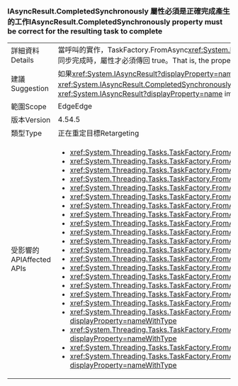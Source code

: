 ### <a name="iasyncresultcompletedsynchronously-property-must-be-correct-for-the-resulting-task-to-complete"></a><span data-ttu-id="ec797-101">IAsyncResult.CompletedSynchronously 屬性必須是正確完成產生的工作</span><span class="sxs-lookup"><span data-stu-id="ec797-101">IAsyncResult.CompletedSynchronously property must be correct for the resulting task to complete</span></span>

|   |   |
|---|---|
|<span data-ttu-id="ec797-102">詳細資料</span><span class="sxs-lookup"><span data-stu-id="ec797-102">Details</span></span>|<span data-ttu-id="ec797-103">當呼叫的實作，TaskFactory.FromAsync<xref:System.IAsyncResult.CompletedSynchronously>屬性必須是正確的結果的工作完成。</span><span class="sxs-lookup"><span data-stu-id="ec797-103">When calling TaskFactory.FromAsync, the implementation of the <xref:System.IAsyncResult.CompletedSynchronously> property must be correct for the resulting task to complete.</span></span> <span data-ttu-id="ec797-104">也就是說，只有在實作同步完成時，屬性才必須傳回 true。</span><span class="sxs-lookup"><span data-stu-id="ec797-104">That is, the property must return true if, and only if, the implementation completed synchronously.</span></span> <span data-ttu-id="ec797-105">以往不會檢查屬性。</span><span class="sxs-lookup"><span data-stu-id="ec797-105">Previously, the property was not checked.</span></span>|
|<span data-ttu-id="ec797-106">建議</span><span class="sxs-lookup"><span data-stu-id="ec797-106">Suggestion</span></span>|<span data-ttu-id="ec797-107">如果<xref:System.IAsyncResult?displayProperty=name>正確實作傳回 true<xref:System.IAsyncResult.CompletedSynchronously?displayProperty=name>屬性時，才完成同步，則將會觀察不到任何中斷的工作。</span><span class="sxs-lookup"><span data-stu-id="ec797-107">If <xref:System.IAsyncResult?displayProperty=name> implementations correctly return true for the <xref:System.IAsyncResult.CompletedSynchronously?displayProperty=name> property only when a task completed synchronously, then no break will be observed.</span></span> <span data-ttu-id="ec797-108">使用者應檢閱<xref:System.IAsyncResult?displayProperty=name>實作自己 （如果有的話） 以確保它們正確評估是否以同步方式或未完成的工作。</span><span class="sxs-lookup"><span data-stu-id="ec797-108">Users should review <xref:System.IAsyncResult?displayProperty=name> implementations they own (if any) to ensure that they correctly evaluate whether a task completed synchronously or not.</span></span>|
|<span data-ttu-id="ec797-109">範圍</span><span class="sxs-lookup"><span data-stu-id="ec797-109">Scope</span></span>|<span data-ttu-id="ec797-110">Edge</span><span class="sxs-lookup"><span data-stu-id="ec797-110">Edge</span></span>|
|<span data-ttu-id="ec797-111">版本</span><span class="sxs-lookup"><span data-stu-id="ec797-111">Version</span></span>|<span data-ttu-id="ec797-112">4.5</span><span class="sxs-lookup"><span data-stu-id="ec797-112">4.5</span></span>|
|<span data-ttu-id="ec797-113">類型</span><span class="sxs-lookup"><span data-stu-id="ec797-113">Type</span></span>|<span data-ttu-id="ec797-114">正在重定目標</span><span class="sxs-lookup"><span data-stu-id="ec797-114">Retargeting</span></span>|
|<span data-ttu-id="ec797-115">受影響的 API</span><span class="sxs-lookup"><span data-stu-id="ec797-115">Affected APIs</span></span>|<ul><li><xref:System.Threading.Tasks.TaskFactory.FromAsync(System.IAsyncResult,System.Action{System.IAsyncResult})?displayProperty=nameWithType></li><li><xref:System.Threading.Tasks.TaskFactory.FromAsync(System.IAsyncResult,System.Action{System.IAsyncResult},System.Threading.Tasks.TaskCreationOptions)?displayProperty=nameWithType></li><li><xref:System.Threading.Tasks.TaskFactory.FromAsync(System.IAsyncResult,System.Action{System.IAsyncResult},System.Threading.Tasks.TaskCreationOptions,System.Threading.Tasks.TaskScheduler)?displayProperty=nameWithType></li><li><xref:System.Threading.Tasks.TaskFactory.FromAsync%60%601(System.IAsyncResult,System.Func{System.IAsyncResult,%60%600})?displayProperty=nameWithType></li><li><xref:System.Threading.Tasks.TaskFactory.FromAsync(System.Func{System.AsyncCallback,System.Object,System.IAsyncResult},System.Action{System.IAsyncResult},System.Object)?displayProperty=nameWithType></li><li><xref:System.Threading.Tasks.TaskFactory.FromAsync(System.Func{System.AsyncCallback,System.Object,System.IAsyncResult},System.Action{System.IAsyncResult},System.Object,System.Threading.Tasks.TaskCreationOptions)?displayProperty=nameWithType></li><li><xref:System.Threading.Tasks.TaskFactory.FromAsync%60%601(System.Func{%60%600,System.AsyncCallback,System.Object,System.IAsyncResult},System.Action{System.IAsyncResult},%60%600,System.Object)?displayProperty=nameWithType></li><li><xref:System.Threading.Tasks.TaskFactory.FromAsync%60%601(System.Func{%60%600,System.AsyncCallback,System.Object,System.IAsyncResult},System.Action{System.IAsyncResult},%60%600,System.Object,System.Threading.Tasks.TaskCreationOptions)?displayProperty=nameWithType></li><li><xref:System.Threading.Tasks.TaskFactory.FromAsync%60%601(System.Func{System.AsyncCallback,System.Object,System.IAsyncResult},System.Func{System.IAsyncResult,%60%600},System.Object)?displayProperty=nameWithType></li><li><xref:System.Threading.Tasks.TaskFactory.FromAsync%60%601(System.Func{System.AsyncCallback,System.Object,System.IAsyncResult},System.Func{System.IAsyncResult,%60%600},System.Object,System.Threading.Tasks.TaskCreationOptions)?displayProperty=nameWithType></li><li><xref:System.Threading.Tasks.TaskFactory.FromAsync%60%601(System.IAsyncResult,System.Func{System.IAsyncResult,%60%600},System.Threading.Tasks.TaskCreationOptions)?displayProperty=nameWithType></li><li><xref:System.Threading.Tasks.TaskFactory.FromAsync%60%601(System.IAsyncResult,System.Func{System.IAsyncResult,%60%600},System.Threading.Tasks.TaskCreationOptions,System.Threading.Tasks.TaskScheduler)?displayProperty=nameWithType></li><li><xref:System.Threading.Tasks.TaskFactory.FromAsync%60%602(System.Func{%60%600,%60%601,System.AsyncCallback,System.Object,System.IAsyncResult},System.Action{System.IAsyncResult},%60%600,%60%601,System.Object)?displayProperty=nameWithType></li><li><xref:System.Threading.Tasks.TaskFactory.FromAsync%60%602(System.Func{%60%600,%60%601,System.AsyncCallback,System.Object,System.IAsyncResult},System.Action{System.IAsyncResult},%60%600,%60%601,System.Object,System.Threading.Tasks.TaskCreationOptions)?displayProperty=nameWithType></li><li><xref:System.Threading.Tasks.TaskFactory.FromAsync%60%602(System.Func{%60%600,System.AsyncCallback,System.Object,System.IAsyncResult},System.Func{System.IAsyncResult,%60%601},%60%600,System.Object)?displayProperty=nameWithType></li><li><xref:System.Threading.Tasks.TaskFactory.FromAsync%60%602(System.Func{%60%600,System.AsyncCallback,System.Object,System.IAsyncResult},System.Func{System.IAsyncResult,%60%601},%60%600,System.Object,System.Threading.Tasks.TaskCreationOptions)?displayProperty=nameWithType></li><li><xref:System.Threading.Tasks.TaskFactory.FromAsync%60%603(System.Func{%60%600,%60%601,System.AsyncCallback,System.Object,System.IAsyncResult},System.Func{System.IAsyncResult,%60%602},%60%600,%60%601,System.Object)?displayProperty=nameWithType></li><li><xref:System.Threading.Tasks.TaskFactory.FromAsync%60%603(System.Func{%60%600,%60%601,%60%602,System.AsyncCallback,System.Object,System.IAsyncResult},System.Action{System.IAsyncResult},%60%600,%60%601,%60%602,System.Object)?displayProperty=nameWithType></li><li><xref:System.Threading.Tasks.TaskFactory.FromAsync%60%603(System.Func{%60%600,%60%601,%60%602,System.AsyncCallback,System.Object,System.IAsyncResult},System.Action{System.IAsyncResult},%60%600,%60%601,%60%602,System.Object,System.Threading.Tasks.TaskCreationOptions)?displayProperty=nameWithType></li><li><xref:System.Threading.Tasks.TaskFactory.FromAsync%60%603(System.Func{%60%600,%60%601,System.AsyncCallback,System.Object,System.IAsyncResult},System.Func{System.IAsyncResult,%60%602},%60%600,%60%601,System.Object,System.Threading.Tasks.TaskCreationOptions)?displayProperty=nameWithType></li><li><xref:System.Threading.Tasks.TaskFactory.FromAsync%60%604(System.Func{%60%600,%60%601,%60%602,System.AsyncCallback,System.Object,System.IAsyncResult},System.Func{System.IAsyncResult,%60%603},%60%600,%60%601,%60%602,System.Object)?displayProperty=nameWithType></li><li><xref:System.Threading.Tasks.TaskFactory.FromAsync%60%604(System.Func{%60%600,%60%601,%60%602,System.AsyncCallback,System.Object,System.IAsyncResult},System.Func{System.IAsyncResult,%60%603},%60%600,%60%601,%60%602,System.Object,System.Threading.Tasks.TaskCreationOptions)?displayProperty=nameWithType></li></ul>|

